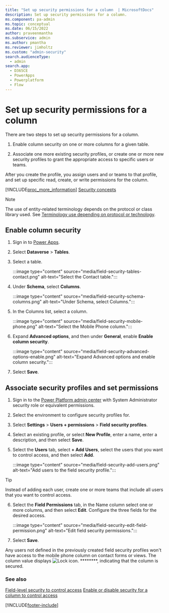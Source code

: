 ```yaml
---
title: "Set up security permissions for a column  | MicrosoftDocs"
description: Set up security permissions for a column.
ms.component: pa-admin
ms.topic: conceptual
ms.date: 06/15/2022
author: praveenmantha
ms.subservice: admin
ms.author: pmantha
ms.reviewer: jimholtz
ms.custom: "admin-security"
search.audienceType: 
  - admin
search.app:
  - D365CE
  - PowerApps
  - Powerplatform
  - Flow
---
```

# Set up security permissions for a column 

There are two steps to set up security permissions for a column.

1. Enable column security on one or more columns for a given table.  
  
2. Associate one more existing security profiles, or create one or more new security profiles to grant the appropriate access to specific users or teams.  

After you create the profile, you assign users and or teams to that profile, and set up specific read, create, or write permissions for the column.  
  
[!INCLUDE[proc_more_information](../includes/proc-more-information.md)] [Security concepts](wp-security-cds.md)  

> [!NOTE]
> The use of entity-related terminology depends on the protocol or class library used. See [Terminology use depending on protocol or technology](/power-apps/developer/data-platform/understand-terminology).


## Enable column security

1. Sign in to [Power Apps](https://make.powerapps.com/).

2. Select **Dataverse** > **Tables**.

3. Select a table.

   :::image type="content" source="media/field-security-tables-contact.png" alt-text="Select the Contact table.":::

4. Under **Schema**, select **Columns**.

   :::image type="content" source="media/field-security-schema-columns.png" alt-text="Under Schema, select Columns.":::

5. In the Columns list, select a column.

   :::image type="content" source="media/field-security-mobile-phone.png" alt-text="Select the Mobile Phone column.":::

6. Expand **Advanced options**, and then under **General**, enable **Enable column security**.

   :::image type="content" source="media/field-security-advanced-options-enable.png" alt-text="Expand Advanced options and enable column security.":::

7. Select **Save**.

## Associate security profiles and set permissions

1. Sign in to the [Power Platform admin center](https://admin.powerplatform.microsoft.com) with System Administrator security role or equivalent permissions.

2. Select the environment to configure security profiles for. 

3. Select **Settings** > **Users + permissions** > **Field security profiles**. 

4. Select an existing profile, or select **New Profile**, enter a name, enter a description, and then select **Save**.  

5. Select the **Users** tab, select **+ Add Users**, select the users that you want to control access, and then select **Add**. 

   :::image type="content" source="media/field-security-add-users.png" alt-text="Add users to the field security profile.":::

  > [!TIP]
  > Instead of adding each user, create one or more teams that include all users that you want to control access. 

6. Select the **Field Permissions** tab, in the Name column select one or more columns, and then select **Edit**. Configure the three fields for the desired access.  

   :::image type="content" source="media/field-security-edit-field-permission.png" alt-text="Edit field security permissions.":::

7. Select **Save**.

Any users not defined in the previously created field security profiles won't have access to the mobile phone column on contact forms or views. The column value displays ![Lock icon.](../admin/media/admin-field-level-security-lock.png "Lock icon") ********, indicating that the column is secured.  
  
### See also  
 [Field-level security to control access](field-level-security.md) 
 [Enable or disable security for a column to control access](enable-disable-security-field.md)  





[!INCLUDE[footer-include](../includes/footer-banner.md)]



